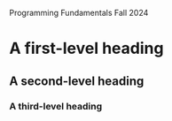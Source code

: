 Programming Fundamentals Fall 2024
# A first-level heading
## A second-level heading
### A third-level heading 
